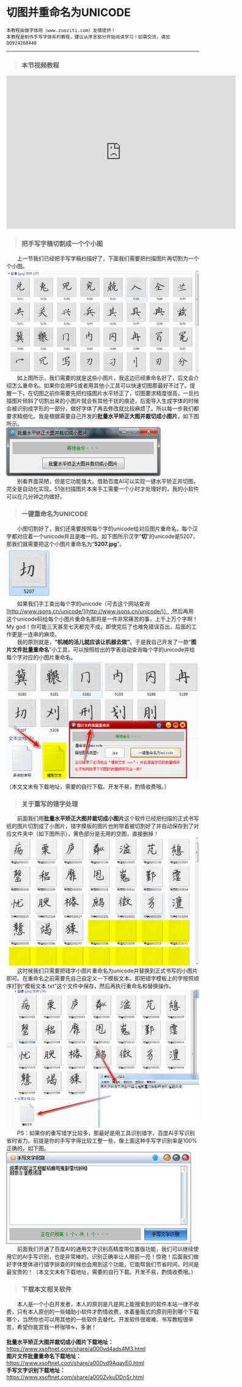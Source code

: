 # 切图并重命名为UNICODE

```
本教程由做字体网（www.zuoziti.com）友情提供！
本教程是制作手写字体系列教程，建议从序言部分开始阅读学习！如需交流，请加QQ924268440
```

------

> ### **本节视频教程**

<iframe width="600" height="400" frameborder="0" src="https://www.ixigua.com/iframe/7159849208063885824?autoplay=0" referrerpolicy="unsafe-url" allowfullscreen></iframe>

> ### **把手写字稿切割成一个个小图**

　　上一节我们已经把手写字稿扫描好了，下面我们需要把扫描图片再切割为一个个小图。  
![img](../images/qietu01.jpg)  
　　如上图所示，我们需要的就是这些小图片，我这边已经重命名好了，后文会介绍怎么重命名。如果你会用PS或者用其他小工具可以快速切图那最好不过了。提醒一下，在切图之前你需要先把扫描图片水平矫正了，切图要求精度很高，一旦扫描图片倾斜了切割出来的小图片就会有其他干扰的痕迹，后面导入生成字体的时候会被识别成字形的一部分，做好字体了再去修改就比较麻烦了。所以每一步我们都要求精细化。我是根据需要自己开发的**批量水平矫正大图并裁切成小图片**，如下图所示。    
![img](../images/qietu02.jpg)  
　　别看界面简陋，但是它功能强大。借助百度AI可以实现一键水平矫正并切图，完全是自动化实现。51张扫描图片本来手工需要一个小时才处理好的，我的小软件可以在几分钟之内做好。  

> ### **一键重命名为UNICODE**

　　小图切割好了，我们还需要按照每个字的unicode给对应图片重命名。每个汉字都对应着一个unicode并且是唯一的。如下图所示汉字“**切**”的unicode是5207，那我们就需要把这个小图片重命名为“**5207.jpg**”。  
![img](../images/qietu03.jpg)  
　　如果我们手工查出每个字的unicode（可去这个网站查询[http://www.jsons.cn/unicode/](http://www.jsons.cn/unicode/)） ,然后再用这个unicode码给每个小图片重命名那将是一件非常痛苦的事，上千上万个字啊！My god！你可能三天甚至七天都完不成。即使完后了也难免错误百出，后面的工作更是一连串的麻烦。  
　　我的原则就是，**“机械的活儿就应该让机器去做”**。于是我自己开发了一款“**图片文件批量重命名**”小工具，可以按照给出的字表自动查询每个字的unicode并给每个字对应的小图片重命名。  
![img](../images/qietu04.jpg)  
（本文文末有下载地址，需要的自行下载。开发不易，酌情收费哦。）

> ### **关于重写的错字处理**

　　前面我们用**批量水平矫正大图并裁切成小图片**这个软件已经把扫描的正式书写纸的图片切割成了小图片，错字模板的图片也附带着被切割好了并自动保存到了对应文件夹中（如下图所示），黄色部分是无用的空图，直接删掉！
![img](../images/cuozi01.jpg)   
　　这时候我们只需要把错字小图片重命名为unicode并替换到正式书写的小图片即可。在重命名之前需要先自己自定义一下模板文本。即把错字模板上的字按照顺序打到“模板文本.txt”这个文件中保存，然后再执行重命名和替换操作。  
![img](../images/cuozi02.jpg)   
　　PS：如果你的重写错字比较多，那最好是用工具识别错字，百度AI手写识别省时省力。前提是你的手写字得比较工整一些，像上面这种手写字识别率是100%正确的，如下图。
![img](../images/cuozi03.jpg)   
　　前面我们开通了百度AI的通用文字识别高精度带位置版功能，我们可以继续使用它的AI手写识别，也是非常棒的，识别正确率让人眼前一亮！惊艳！后面我们做好字体整体进行错字排查的时候也会用到这个功能，它能帮我们节省时间，时间是最宝贵的！（本文文末有下载地址，需要的自行下载。开发不易，酌情收费哦。）

> ### **下载本文相关软件**

　　本人是一个小白开发者，本人的原则是凡是网上能搜索到的软件本站一律不收费，只有本人原创的一些辅助小软件才酌情收费，本着量贩式的原则用到哪个下载哪个，当然你也可以用其他的一些软件去替代。开发软件很艰难、书写教程很辛苦，希望你能赏我一杯咖啡☕，多谢！  

**批量水平矫正大图并裁切成小图片下载地址：**   
https://www.xsoftnet.com/share/a000vd4ads4M3.html  
**图片文件批量重命名下载地址：**  
https://www.xsoftnet.com/share/a000vd9AqayE0.html  
**手写文字识别下载地址：**  
https://www.xsoftnet.com/share/a000ZvkuDDnSr.html  
